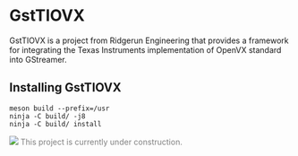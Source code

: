# GstTIOVX

GstTIOVX is a project from Ridgerun Engineering that provides a framework for 
integrating the Texas Instruments implementation of OpenVX standard into GStreamer.

## Installing GstTIOVX

```
meson build --prefix=/usr
ninja -C build/ -j8
ninja -C build/ install
```

<div style="color:gray">
    <img src="https://developer.ridgerun.com/wiki/images/2/2c/Underconstruction.png">
    This project is currently under construction.
</div>
